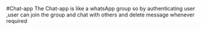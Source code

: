 #Chat-app
The Chat-app is like a whatsApp group so by authenticating user ,user can join the group and chat with others and delete message whenever required 
